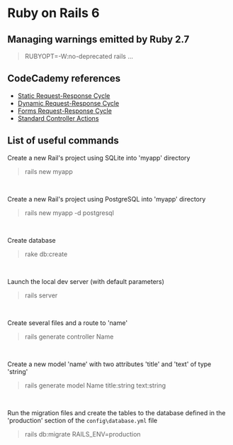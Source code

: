 # Ruby on Rails 6
## Managing warnings emitted by Ruby 2.7
> RUBYOPT=-W:no-deprecated rails ...

## CodeCademy references
- [Static Request-Response Cycle](https://www.codecademy.com/articles/request-response-cycle-static)
- [Dynamic Request-Response Cycle](https://www.codecademy.com/articles/request-response-cycle-dynamic)
- [Forms Request-Response Cycle](https://www.codecademy.com/articles/request-response-cycle-forms)
- [Standard Controller Actions](https://www.codecademy.com/articles/standard-controller-actions)

## List of useful commands
Create a new Rail's project using SQLite into 'myapp' directory
> rails new myapp

<br>

Create a new Rail's project using PostgreSQL into 'myapp' directory
> rails new myapp -d postgresql

<br>

Create database
> rake db:create

<br>

Launch the local dev server (with default parameters)
> rails server

<br>

Create several files and a route to 'name'
> rails generate controller Name

<br>

Create a new model 'name' with two attributes 'title' and 'text' of type 'string'
> rails generate model Name title:string text:string

<br>

Run the migration files and create the tables to the database defined in the 'production' section of the `config\database.yml` file
> rails db:migrate RAILS_ENV=production

<br>
